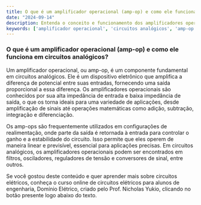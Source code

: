 ```yaml
---
title: O que é um amplificador operacional (amp-op) e como ele funciona em circuitos analógicos?
date: "2024-09-14"
description: Entenda o conceito e funcionamento dos amplificadores operacionais em circuitos analógicos.
keywords: ['amplificador operacional', 'circuitos analógicos', 'amp-op', 'engenharia elétrica']
---
```


### O que é um amplificador operacional (amp-op) e como ele funciona em circuitos analógicos?

Um amplificador operacional, ou amp-op, é um componente fundamental em circuitos analógicos. Ele é um dispositivo eletrônico que amplifica a diferença de potencial entre suas entradas, fornecendo uma saída proporcional a essa diferença. Os amplificadores operacionais são conhecidos por sua alta impedância de entrada e baixa impedância de saída, o que os torna ideais para uma variedade de aplicações, desde amplificação de sinais até operações matemáticas como adição, subtração, integração e diferenciação.

Os amp-ops são frequentemente utilizados em configurações de realimentação, onde parte da saída é retornada à entrada para controlar o ganho e a estabilidade do circuito. Isso permite que eles operem de maneira linear e previsível, essencial para aplicações precisas. Em circuitos analógicos, os amplificadores operacionais podem ser encontrados em filtros, osciladores, reguladores de tensão e conversores de sinal, entre outros.

Se você gostou deste conteúdo e quer aprender mais sobre circuitos elétricos, conheça o curso online de circuitos elétricos para alunos de engenharia, Domínio Elétrico, criado pelo Prof. Nicholas Yukio, clicando no botão presente logo abaixo do texto.